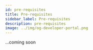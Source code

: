 ```yaml
---
id: pre-requisites
title: Pre-requisites
sidebar_label: Pre-requisites
description: pre-requisites
image: ../img/og-developer-portal.png
---
```

...coming soon
